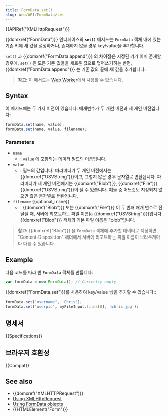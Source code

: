 ```yaml
---
title: FormData.set()
slug: Web/API/FormData/set
---
```

{{APIRef("XMLHttpRequest")}}

{{domxref("FormData")}} 인터페이스의 **`set()`** 메서드는 `FormData` 객체 내에 있는 기존 키에 새 값을 설정하거나, 존재하지 않을 경우 key/value을 추가합니다.

`set()` 과 {{domxref("FormData.append")}} 의 차이점은 지정된 키가 이미 존재할 경우에, `set()` 은 모든 기존 값들을 새로운 값으로 덮어쓰기하는 반면, {{domxref("FormData.append")}} 는 기존 값의 끝에 새 값을 추가합니다.

> **참고:** 이 메서드는 [Web Worker](/ko/docs/Web/API/Web_Workers_API)에서 사용할 수 있습니다.

## Syntax

이 메서드에는 두 가지 버전이 있습니다: 매개변수가 두 개인 버전과 세 개인 버전입니다:

```js
formData.set(name, value);
formData.set(name, value, filename);
```

### Parameters

- `name`
  - : `value` 에 포함되는 데이터 필드의 이름입니다.
- `value`
  - : 필드의 값입니다. 파라미터가 두 개인 버전에서는 {{domxref("USVString")}}이고, 그렇지 않은 경우 문자열로 변환됩니다. 파라미터가 세 개인 버전에서는 {{domxref("Blob")}}, {{domxref("File")}}, {{domxref("USVString")}}이 될 수 있습니다. 이들 중 어느것도 지정되지 않으면 값은 문자열로 변환됩니다.
- `filename` {{optional_inline}}
  - : {{domxref("Blob")}} 또는 {{domxref("File")}} 이 두 번째 매개 변수로 전달될 때, 서버에 리포트하는 파일 이름(a {{domxref("USVString")}})입니다. {{domxref("Blob")}} 객체의 기본 파일 이름은 "blob"입니다.

> **참고:** {{domxref("Blob")}} 을 `FormData` 객체에 추가할 데이터로 지정하면, "Content-Disposition" 헤더에서 서버에 리포트하는 파일 이름이 브라우저마다 다를 수 있습니다.

## Example

다음 코드를 따라 빈 `FormData` 객체를 만듭니다:

```js
var formData = new FormData(); // Currently empty
```

{{domxref("FormData.set")}}를 사용하여 key/value 쌍을 추가할 수 있습니다::

```js
formData.set('username', 'Chris');
formData.set('userpic', myFileInput.files[0], 'chris.jpg');
```

## 명세서

{{Specifications}}

## 브라우저 호환성

{{Compat}}

## See also

- {{domxref("XMLHTTPRequest")}}
- [Using XMLHttpRequest](/ko/docs/DOM/XMLHttpRequest/Using_XMLHttpRequest)
- [Using FormData objects](/ko/docs/DOM/XMLHttpRequest/FormData/Using_FormData_Objects)
- {{HTMLElement("Form")}}
